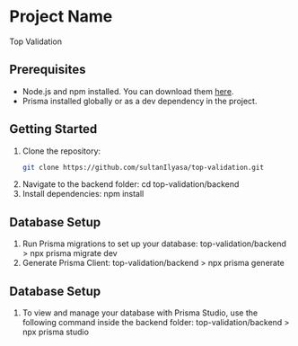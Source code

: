 # Project Name

Top Validation

## Prerequisites

- Node.js and npm installed. You can download them [here](https://nodejs.org/).
- Prisma installed globally or as a dev dependency in the project.

## Getting Started

1. Clone the repository:
   ```bash
   git clone https://github.com/sultanIlyasa/top-validation.git
2.  Navigate to the backend folder:
    cd top-validation/backend
3.  Install dependencies:
    npm install

## Database Setup
1. Run Prisma migrations to set up your database:
    top-validation/backend > npx prisma migrate dev
2.  Generate Prisma Client:
    top-validation/backend > npx prisma generate
    
## Database Setup
1.  To view and manage your database with Prisma Studio, use the following command inside the backend folder:
    top-validation/backend > npx prisma studio
